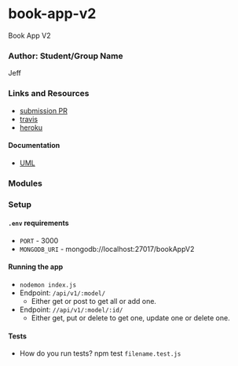 # book-app-v2
Book App V2

### Author: Student/Group Name
Jeff

### Links and Resources
* [submission PR](https://github.com/JeffLawrence1/book-app-v2/pull/1)
* [travis](https://www.travis-ci.com/jeff-401-js/book-app-v2)
* [heroku](https://murmuring-sea-94133.herokuapp.com/)


#### Documentation
* [UML]()

### Modules


### Setup
#### `.env` requirements
* `PORT` - 3000
* `MONGODB_URI` - mongodb://localhost:27017/bookAppV2

#### Running the app
* `nodemon index.js`
* Endpoint: `/api/v1/:model/`
  * Either get or post to get all or add one.
* Endpoint: `//api/v1/:model/:id/`
  * Either get, put or delete to get one, update one or delete one.
  
#### Tests
* How do you run tests?
npm test `filename.test.js`
